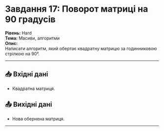 # Завдання 17: Поворот матриці на 90 градусів
**Рівень:** Hard  
**Тема:** Масиви, алгоритми  
**Опис:**  
Написати алгоритм, який обертає квадратну матрицю за годинниковою стрілкою на 90°.  

---
## 📥 Вхідні дані
- Квадратна матриця.

## 📤 Вихідні дані
- Нова обернена матриця.

---
